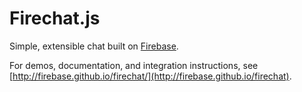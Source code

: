 Firechat.js
===========

Simple, extensible chat built on [Firebase](https://firebase.com).

For demos, documentation, and integration instructions, see [http://firebase.github.io/firechat/](http://firebase.github.io/firechat).
